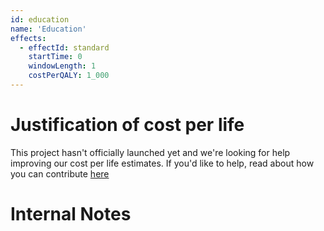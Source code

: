 ```yaml
---
id: education
name: 'Education'
effects:
  - effectId: standard
    startTime: 0
    windowLength: 1
    costPerQALY: 1_000
---
```


# Justification of cost per life

This project hasn't officially launched yet and we're looking for help improving our cost per life estimates.
If you'd like to help, read about how you can contribute [here](https://github.com/impactlist/impactlist/blob/master/CONTRIBUTING.md)

# Internal Notes
